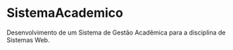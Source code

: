 # SistemaAcademico
Desenvolvimento de um Sistema de Gestão Acadêmica para a disciplina de Sistemas Web.

